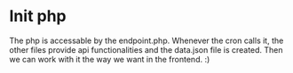 # Init php
The php is accessable by the endpoint.php. Whenever the cron calls it, the other files provide api functionalities and the data.json file is created. Then we can work with it the way we want in the frontend. :)
